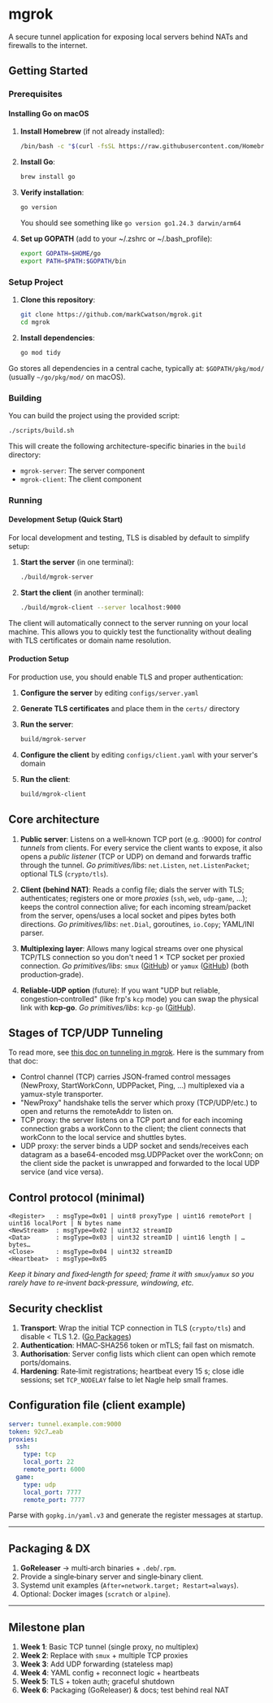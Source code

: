 # mgrok

A secure tunnel application for exposing local servers behind NATs and firewalls to the internet.

## Getting Started

### Prerequisites

#### Installing Go on macOS

1. **Install Homebrew** (if not already installed):

   ```bash
   /bin/bash -c "$(curl -fsSL https://raw.githubusercontent.com/Homebrew/install/HEAD/install.sh)"
   ```

2. **Install Go**:

   ```bash
   brew install go
   ```

3. **Verify installation**:

   ```bash
   go version
   ```

   You should see something like `go version go1.24.3 darwin/arm64`

4. **Set up GOPATH** (add to your ~/.zshrc or ~/.bash_profile):
   ```bash
   export GOPATH=$HOME/go
   export PATH=$PATH:$GOPATH/bin
   ```

### Setup Project

1. **Clone this repository**:

   ```bash
   git clone https://github.com/markCwatson/mgrok.git
   cd mgrok
   ```

2. **Install dependencies**:
   ```bash
   go mod tidy
   ```

Go stores all dependencies in a central cache, typically at:
`$GOPATH/pkg/mod/` (usually `~/go/pkg/mod/` on macOS).

### Building

You can build the project using the provided script:

```bash
./scripts/build.sh
```

This will create the following architecture-specific binaries in the `build` directory:

- `mgrok-server`: The server component
- `mgrok-client`: The client component

### Running

#### Development Setup (Quick Start)

For local development and testing, TLS is disabled by default to simplify setup:

1. **Start the server** (in one terminal):

   ```bash
   ./build/mgrok-server
   ```

2. **Start the client** (in another terminal):
   ```bash
   ./build/mgrok-client --server localhost:9000
   ```

The client will automatically connect to the server running on your local machine. This allows you to quickly test the functionality without dealing with TLS certificates or domain name resolution.

#### Production Setup

For production use, you should enable TLS and proper authentication:

1. **Configure the server** by editing `configs/server.yaml`
2. **Generate TLS certificates** and place them in the `certs/` directory
3. **Run the server**:

   ```bash
   build/mgrok-server
   ```

4. **Configure the client** by editing `configs/client.yaml` with your server's domain
5. **Run the client**:
   ```bash
   build/mgrok-client
   ```

## Core architecture

1. **Public server**: Listens on a well‑known TCP port (e.g. :9000) for _control tunnels_ from clients. For every service the client wants to expose, it also opens a _public listener_ (TCP or UDP) on demand and forwards traffic through the tunnel. _Go primitives/libs_: `net.Listen`, `net.ListenPacket`; optional TLS (`crypto/tls`).

2. **Client (behind NAT)**: Reads a config file; dials the server with TLS; authenticates; registers one or more _proxies_ (`ssh`, `web`, `udp‑game`, …); keeps the control connection alive; for each incoming stream/packet from the server, opens/uses a local socket and pipes bytes both directions. _Go primitives/libs_: `net.Dial`, goroutines, `io.Copy`; YAML/INI parser.

3. **Multiplexing layer**: Allows many logical streams over one physical TCP/TLS connection so you don't need 1 × TCP socket per proxied connection. _Go primitives/libs_: `smux` ([GitHub][1]) or `yamux` ([GitHub][2]) (both production‑grade).

4. **Reliable‑UDP option** (future): If you want "UDP but reliable, congestion‑controlled" (like frp's `kcp` mode) you can swap the physical link with **kcp‑go**. _Go primitives/libs_: `kcp-go` ([GitHub][3]).

## Stages of TCP/UDP Tunneling

To read more, see [this doc on tunneling in mgrok][7]. Here is the summary from that doc:

- Control channel (TCP) carries JSON-framed control messages (NewProxy, StartWorkConn, UDPPacket, Ping, …) multiplexed via a yamux-style transporter.
- "NewProxy" handshake tells the server which proxy (TCP/UDP/etc.) to open and returns the remoteAddr to listen on.
- TCP proxy: the server listens on a TCP port and for each incoming connection grabs a workConn to the client; the client connects that workConn to the local service and shuttles bytes.
- UDP proxy: the server binds a UDP socket and sends/receives each datagram as a base64-encoded msg.UDPPacket over the workConn; on the client side the packet is unwrapped and forwarded to the local UDP service (and vice versa).

## Control protocol (minimal)

```<Handshake> : 4 bytes "GRT1" + uint8 authMethod + authPayload…
<Register>   : msgType=0x01 | uint8 proxyType | uint16 remotePort | uint16 localPort | N bytes name
<NewStream>  : msgType=0x02 | uint32 streamID
<Data>       : msgType=0x03 | uint32 streamID | uint16 length | …bytes…
<Close>      : msgType=0x04 | uint32 streamID
<Heartbeat>  : msgType=0x05
```

_Keep it binary and fixed‑length for speed; frame it with `smux`/`yamux` so you rarely have to re‑invent back‑pressure, windowing, etc._

## Security checklist

1. **Transport**: Wrap the initial TCP connection in TLS (`crypto/tls`) and disable < TLS 1.2. ([Go Packages][6])
2. **Authentication**: HMAC‑SHA256 token or mTLS; fail fast on mismatch.
3. **Authorisation**: Server config lists which client can open which remote ports/domains.
4. **Hardening**: Rate‑limit registrations; heartbeat every 15 s; close idle sessions; set `TCP_NODELAY` false to let Nagle help small frames.

## Configuration file (client example)

```yaml
server: tunnel.example.com:9000
token: 92c7…eab
proxies:
  ssh:
    type: tcp
    local_port: 22
    remote_port: 6000
  game:
    type: udp
    local_port: 7777
    remote_port: 7777
```

Parse with `gopkg.in/yaml.v3` and generate the register messages at startup.

---

## Packaging & DX

1. **GoReleaser** → multi‑arch binaries + `.deb`/`.rpm`.
2. Provide a single‑binary server and single‑binary client.
3. Systemd unit examples (`After=network.target; Restart=always`).
4. Optional: Docker images (`scratch` or `alpine`).

---

## Milestone plan

1. **Week 1**: Basic TCP tunnel (single proxy, no multiplex)
2. **Week 2**: Replace with `smux` + multiple TCP proxies
3. **Week 3**: Add UDP forwarding (stateless map)
4. **Week 4**: YAML config + reconnect logic + heartbeats
5. **Week 5**: TLS + token auth; graceful shutdown
6. **Week 6**: Packaging (GoReleaser) & docs; test behind real NAT

[1]: https://github.com/xtaci/smux?utm_source=chatgpt.com 'GitHub - xtaci/smux: A Stream Multiplexing Library for golang with ...'
[2]: https://github.com/hashicorp/yamux?utm_source=chatgpt.com 'GitHub - hashicorp/yamux: Golang connection multiplexing library'
[3]: https://github.com/xtaci/kcp-go?utm_source=chatgpt.com 'A Crypto-Secure Reliable-UDP Library for golang with FEC'
[4]: https://pkg.go.dev/github.com/xtaci/smux?utm_source=chatgpt.com 'smux package - github.com/xtaci/smux - Go Packages'
[5]: https://pkg.go.dev/github.com/xtaci/kcp-go?utm_source=chatgpt.com 'kcp package - github.com/xtaci/kcp-go - Go Packages'
[6]: https://pkg.go.dev/crypto/tls?utm_source=chatgpt.com 'tls package - crypto/tls - Go Packages'
[7]: docs/tunneling.md 'tunneling in mgrok document'
